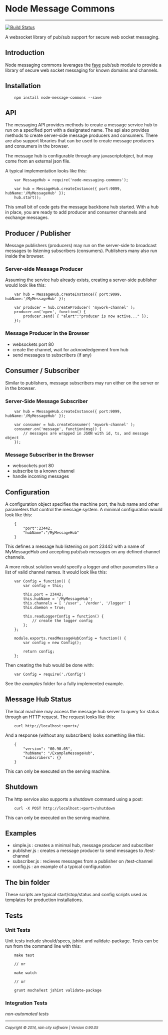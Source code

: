 # Node Message Commons
- - -

[![Build Status](https://travis-ci.org/darrylwest/node-messaging-commons.svg?branch=master)](https://travis-ci.org/darrylwest/node-messaging-commons)

A websocket library of pub/sub support for secure web socket messaging.

## Introduction
Node messaging commons leverages the [faye](http://faye.jcoglan.com/) pub/sub module to provide a library of secure web socket messaging for known domains and channels.

## Installation

~~~
	npm install node-message-commons --save
~~~

## API

The messaging API provides methods to create a message service hub to run on a specified port with a designated name.  The api also provides methods to create server-side message producers and consumers.  There are also support libraries that can be used to create message producers and consumers in the browser.

The message hub is configurable through any javascriptobject, but may come from an external json file.

A typical implementation looks like this:

~~~
	var MessageHub = require('node-messaging-commons');
        
    var hub = MessageHub.createInstance({ port:9099, hubName:'/MyMessageHub' });
    hub.start();
~~~

This small bit of code gets the message backbone hub started.  With a hub in place, you are ready to add producer and consumer channels and exchange messages.

## Producer / Publisher

Message publishers (producers) may run on the server-side to broadcast messages to listening subscribers (consumers).  Publishers many also run inside the browser.   

### Server-side Message Producer

Assuming the service hub already exists, creating a server-side publisher would look like this:

~~~
	var hub = MessageHub.createInstance({ port:9099, hubName:'/MyMessageHub' });
        
    var producer = hub.createProducer( 'mywork-channel' );
    producer.on('open', function() {
    	producer.send( { "alert":"producer is now active..." });
    });
~~~

### Message Producer in the Browser

- websockets port 80
- create the channel, wait for acknowledgement from hub
- send messages to subscribers (if any)

## Consumer / Subscriber

Similar to publishers, message subscribers may run either on the server or in the browser.  

### Server-Side Message Subscriber

~~~
	var hub = MessageHub.createInstance({ port:9099, hubName:'/MyMessageHub' });
        
    var consumer = hub.createConsumer( 'mywork-channel' );
    consumer.on('message', function(msg)) {
    	// messages are wrapped in JSON with id, ts, and message object
    });
~~~

### Message Subscriber in the Browser

- websockets port 80
- subscribe to a known channel
- handle incoming messages

## Configuration

A configuration object specifies the machine port, the hub name and other parameters that control the message system.  A minimal configuration would look like this:

~~~
	{
    	"port":23442,
        "hubName":"/MyMessageHub"
    }
~~~

This defines a message hub listening on port 23442 with a name of MyMessageHub and accepting pub/sub messages on any defined channel channels.

A more robust solution would specify a logger and other parameters like a list of valid channel names.  It would look like this:

~~~
	var Config = function() {
    	var config = this;
        
        this.port = 23442;
        this.hubName = '/MyMessageHub';
        this.channels = [ '/user', '/order', '/logger' ]
        this.daemon = true;
        
        this.readLoggerConfig = function() {
        	// create the logger config
        };
    };
    
    module.exports.readMessageHubConfig = function() {
    	var config = new Config();

    	return config;
	};
~~~

Then creating the hub would be done with:

~~~
	var Config = require('./Config')
~~~

See the *examples* folder for a fully implemented example.

## Message Hub Status

The local machine may access the message hub server to query for status through an HTTP request.  The request looks like this:

~~~
	curl http://localhost:<port>/
~~~

And a response (without any subscribers) looks something like this:

~~~
	{
  		"version": "00.90.05",
  		"hubName": "/ExampleMessageHub",
  		"subscribers": {}
	}
~~~

This can only be executed on the serving machine.

## Shutdown

The http service also supports a shutdown command using a post:

~~~
	curl -X POST http://localhost:<port>/shutdown
~~~

This can only be executed on the serving machine.

## Examples

- simple.js : creates a minimal hub, message producer and subscriber
- publisher.js : creates a message producer to send messages to /test-channel
- subscriber.js : recieves messages from a publisher on /test-channel
- config.js : an example of a typical configuration

## The bin folder

These scripts are typical start/stop/status and config scripts used as templates for production installations.

## Tests

### Unit Tests
Unit tests include should/specs, jshint and validate-package.  Tests can be run from the command line with this:

~~~
	make test
    
    // or
    
    make watch
    
    // or 
    
    grunt mochaTest jshint validate-package
~~~

### Integration Tests

*non-automated tests*

- - -
<p><small><em>Copyright © 2014, rain city software | Version 0.90.05</em></small></p>
